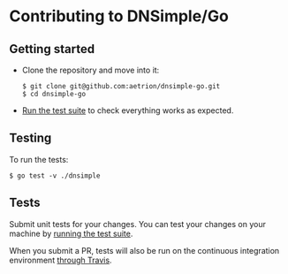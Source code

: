 # Contributing to DNSimple/Go

## Getting started

-   Clone the repository and move into it:

    ```
    $ git clone git@github.com:aetrion/dnsimple-go.git
    $ cd dnsimple-go
    ```

-   [Run the test suite](#testing) to check everything works as expected.

## Testing

To run the tests:

```
$ go test -v ./dnsimple
```

## Tests

Submit unit tests for your changes. You can test your changes on your machine by [running the test suite](#testing).

When you submit a PR, tests will also be run on the continuous integration environment [through Travis](https://travis-ci.org/aetrion/dnsimple-go).


